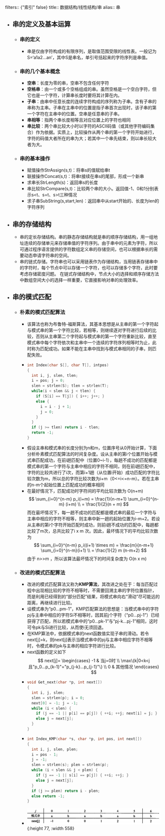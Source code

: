 filters:: {"索引" false}
title:: 数据结构/线性结构/串
alias:: 串

- ## 串的定义及基本运算
	- ### 串的定义
		- 串是仅由字符构成的有限序列，是取值范围受限的线性表。一般记为S=‘a1a2…an’，其中S是串名，单引号括起来的字符序列是串值。
	- ### 串的几个基本概念
		- **空串**：长度为零的串，空串不包含任何字符
		- **空格串**：由一个或多个空格组成的串。虽然空格是一个空白字符，但它也是一个字符，计算串长度时要将其计算在内。
		- **子串**：由串中任意长度的连续字符构成的序列称为子串。含有子串的串称为主串。子串在主串中的位置是指子串首次出现时，该子串的第一个字符在主串中的位置。空串是任意串的子串。
		- **串相等**：指两个串长度相等且对应位置上的字符也相同
		- **串比较**：两个串比较大小时以字符的ASCII码值（或其他字符编码集合）作为依据。实质上，比较操作从两个串的第一个字符开始进行，字符的码值大者所在的串为大；若其中一个串先结束，则以串长较大者为大。
	- ### 串的基本操作
		- 赋值操作StrAssign(s,t)：将串s的值赋给串t
		- 联接操作Concat(s,t)：将串t接续在串s的尾部，形成一个新串
		- 求串长StrLength(s)：返回串s的长度
		- 串比较StrCompare(s,t)：比较两个串的大小。返回值-1、0和1分别表示s<t、s=t、s>t三种情况
		- 求子串SubString(s,start,len)：返回串中从start开始的、长度为len的字符序列
- ## 串的存储结构
	- 串的定长存储结构。串的静态存储结构就是串的顺序存储结构，用一组地址连续的存储单元来存储串值的字符序列。由于串中的元素为字符，所以可通过程序语言提供的字符数组定义串的存储空间，也可以根据串长的需要动态申请字符串的空间。
	- 串的链式存储。字符串也可以采用链表作为存储结构，当用链表存储串中的字符时，每个节点中可以存储一个字符，也可以存储多个字符，此时要考虑存储密度问题。
	  在链式存储结构中，节点大小的选择和顺序存储方法中数组空间大小的选择一样重要，它直接影响对串的处理效率。
- ## 串的模式匹配
	- ### 朴素的模式匹配算法
		- 该算法也称为布鲁特-福斯算法，其基本思想是从主串的第一个字符起与模式串的第一个字符比较，若相等，则继续逐对字符进行后续的比较，否则从主串第二个字符起与模式串的第一个字符重新比较，直至模式串中每个字符依次和主串中一个连续的字符序列相等时为止，此时称为匹配成功。如果不能在主串中找到与模式串相同的子串，则匹配失败。
		- ```c
		  int Index(char S[], char T[], intpos)
		  {
		    int i, j, slen, tlen;
		    i = pos; j = 0;
		    slen = strlen(S); tlen = strlen(T);
		    while(i < slen && j < tlen) {
		      if (S[i] == T[j]) { i++; j++; }
		      else {
		        i = i - j + 1;
		        j = 0;
		      }
		    }
		    if (j >= tlen) return i - tlen;
		    return -1;
		  }
		  ```
		- 假设主串和模式串的长度分别为n和m，位置序号从0开始计算，下面分析朴素模式匹配算法的时间复杂度。设从主串的第i个位置开始与模式串匹配成功，在前i趟匹配中（位置0~i-1），每趟不成功的匹配都是模式串的第一个字符与主串中相应的字符不相同，则在前i趟匹配中，字符的比较共进行了i次，而第i+1趟（从位置i开始）成功匹配的字符比较次数为m，所以总的字符比较次数为i+m（0<=i<=n-m）。若在主串的n-m个起始位置上匹配成功的概率相同
		- 在最好情况下，匹配成功时字符间的平均比较次数为 O(n+m)
		  $$
		  \sum_{i=0}^{n-m} p_i(i+m) = \frac{1}{n-m+1} \sum_{i=0}^{n-m} (i+m) \\
		  = \frac{1}{2}(n + m) 
		  $$
		  而在最坏情况下，每一趟不成功的匹配都是模式串的最后一个字符与主串中相应的字符不相等，则主串中新一趟的起始位置为i-m+2。若设从主串的第i个字符开始匹配时成功，则前i趟不成功的匹配中，每趟都比较了m次，总共比较了i x m 次。因此，最坏情况下的平均比较次数为
		  $$
		  \sum_{i=0}^{n-m} p_i((i+1) \times m) = \frac{m}{n-m+1} \sum_{i=0}^{n-m}(i+1) \\
		  = \frac{1}{2} m (n-m+2)
		  $$
		  由于 n>>m ，所以该算法最坏情况下的时间复杂度为 O(n x m)
	- ### 改进的模式匹配算法
		- 改进的模式匹配算法又称为**KMP算法**，其改进之处在于：每当匹配过程中出现相比较的字符不相等时，不需要回溯主串的字符位置指针，而是利用已经得到的“部分匹配”结果，将模式串向右“滑动”尽可能远的距离，再继续进行比较。
		- 设模式串为“p0…pm-1”，KMP匹配算法的思想是：当模式串中的字符pj与主串中相应的字符Si不相等时，因其前j个字符（“p0…pj-1”）已经获得了匹配，所以若模式串中的“p0…pk-1”与“pj-k…pj-1”相同，这时可令pk与Si进行比较，从而使i无须回退。
		- 在KMP算法中，依据模式串的next函数值实现子串的滑动。若令next[j]=k，则next[j]表示当模式串中的pj与主串中相应字符不相等时，令模式串的pk与主串的相应字符进行比较。
		- next函数的定义如下
		  $$
		  next[j]=
		  \begin{cases}
		  -1 & 当j=0时 \\
		  \max\{k|0<k<j且"p_0...p_{k-1}"="p_{j-k}...p_{j-1}"\} \\
		  0 & 其他情况
		  \end{cases}
		  $$
		- ```c
		  void Get_next(char *p, int next[])
		  {
		    int i, j, slen;
		    slen = strlen(p); i = 0;
		    next[0] = -1; j = -1;
		    while (i < slen) {
		      if (j == -1 || p[i] == p[j]) { ++i; ++j; next[i] = j; }
		      else j = next[j];
		    }
		  }
		  ```
		- ```c
		  int Index_KMP(char *s, char *p, int pos, int next[]) 
		  {
		    int i, j, slen, plen;
		    i = pos - 1;
		    j = -1;
		    slen = strlen(s); plen = strlen(p);
		    while (i < slen && j < plen) {
		      if (j == -1 || s[i] == p[j]) { ++i; ++j; }
		      else j = next[j];
		    }
		    if (j >= plen) return i - plen;
		    else return -1;
		  }
		  ```
		- ![image.png](../assets/image_1648944679304_0.png){:height 77, :width 558}